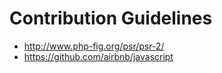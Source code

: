 # Contribution Guidelines

* http://www.php-fig.org/psr/psr-2/
* https://github.com/airbnb/javascript
